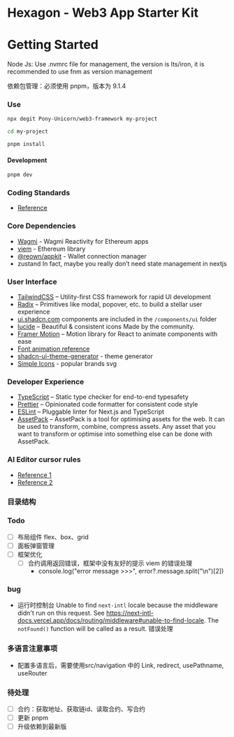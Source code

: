 # Hexagon - Web3 App Starter Kit

# Getting Started

Node Js: Use .nvmrc file for management, the version is lts/iron, it is recommended to use fnm as version management

依赖包管理：必须使用 pnpm，版本为 9.1.4

### Use

```bash
npx degit Pony-Unicorn/web3-framework my-project

cd my-project

pnpm install
```

#### Development

```bash
pnpm dev
```

### Coding Standards

- [Reference](https://www.yuque.com/pony13500815917/computer/1556e1e356e8b8d24ea1540304921f61)

### Core Dependencies

- [Wagmi](https://wagmi.sh/) - Wagmi Reactivity for Ethereum apps
- [viem](https://viem.sh/) - Ethereum library
- [@reown/appkit](https://docs.reown.com/appkit/next/core/installation) - Wallet connection manager
- zustand In fact, maybe you really don’t need state management in nextjs

### User Interface

- [TailwindCSS](https://tailwindcss.com) – Utility-first CSS framework for rapid UI development
- [Radix](https://www.radix-ui.com/) – Primitives like modal, popover, etc. to build a stellar user experience
- [ui.shadcn.com](https://ui.shadcn.com) components are included in the `/components/ui` folder
- [lucide](https://lucide.dev/) – Beautiful & consistent icons Made by the community.
- [Framer Motion](https://www.framer.com/motion/) – Motion library for React to animate components with ease
- [Font animation reference](https://variantvault.chrisabdo.dev/text-variants)
- [shadcn-ui-theme-generator](https://gradient.page/tools/shadcn-ui-theme-generator) - theme generator
- [Simple Icons](https://simpleicons.org/) - popular brands svg

### Developer Experience

- [TypeScript](https://www.typescriptlang.org/) – Static type checker for end-to-end typesafety
- [Prettier](https://prettier.io/) – Opinionated code formatter for consistent code style
- [ESLint](https://eslint.org/) – Pluggable linter for Next.js and TypeScript
- [AssetPack](https://github.com/pixijs/assetpack/tree/main/) – AssetPack is a tool for optimising assets for the web. It can be used to transform, combine, compress assets. Any asset that you want to transform or optimise into something else can be done with AssetPack.

### AI Editor cursor rules

- [Reference 1](https://gist.github.com/Shpigford/b3c2abe5e631f3edc4eac919ed31eaeb)
- [Reference 2](https://github.com/PatrickJS/awesome-cursorrules)

### 目录结构

### Todo

- [ ] 布局组件 flex、box、grid
- [ ] 面板弹窗管理
- [ ] 框架优化
  - [ ] 合约调用返回错误，框架中没有友好的提示 viem 的错误处理
    - console.log("error message >>>", error?.message.split("\n")[2])

### bug

- 运行时控制台 Unable to find `next-intl` locale because the middleware didn't run on this request. See https://next-intl-docs.vercel.app/docs/routing/middleware#unable-to-find-locale. The `notFound()` function will be called as a result. 错误处理

### 多语言注意事项

- 配置多语言后，需要使用src/navigation 中的 Link, redirect, usePathname, useRouter

### 待处理

- [ ] 合约：获取地址、获取链id、读取合约、写合约
- [ ] 更新 pnpm
- [ ] 升级依赖到最新版
